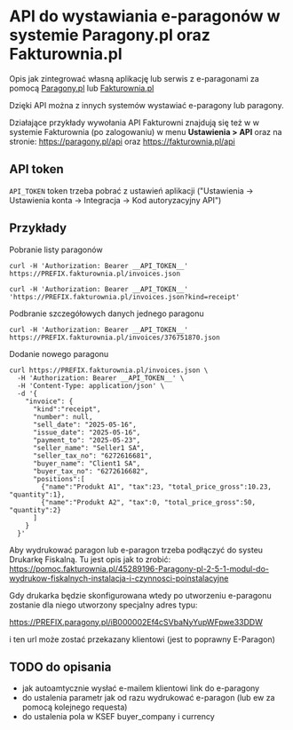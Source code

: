 # API do wystawiania e-paragonów w systemie Paragony.pl oraz Fakturownia.pl

Opis jak zintegrować własną aplikację lub serwis z e-paragonami za pomocą [Paragony.pl](https://paragony.pl) lub [Fakturownia.pl](https://fakturownia.pl)

Dzięki API można z innych systemów wystawiać e-paragony lub paragony.

Działające przykłady wywołania API Fakturowni znajdują się też w w systemie Fakturownia (po zalogowaniu) w menu <b>Ustawienia > API</b> oraz na stronie: https://paragony.pl/api oraz https://fakturownia.pl/api

<a name="token"></a>

## API token

`API_TOKEN` token trzeba pobrać z ustawień aplikacji ("Ustawienia -> Ustawienia konta -> Integracja -> Kod autoryzacyjny API")

<a name="examples"></a>
## Przykłady

<a name="f1"></a>
Pobranie listy paragonów

```shell
curl -H 'Authorization: Bearer __API_TOKEN__' https://PREFIX.fakturownia.pl/invoices.json
```

```shell
curl -H 'Authorization: Bearer __API_TOKEN__' 'https://PREFIX.fakturownia.pl/invoices.json?kind=receipt'
```

Podbranie szczegółowych danych jednego paragonu

```shell
curl -H 'Authorization: Bearer __API_TOKEN__' https://PREFIX.fakturownia.pl/invoices/376751870.json
```

Dodanie nowego paragonu

```shell
curl https://PREFIX.fakturownia.pl/invoices.json \
  -H 'Authorization: Bearer __API_TOKEN__' \
  -H 'Content-Type: application/json' \
  -d '{
    "invoice": {
      "kind":"receipt",
      "number": null,
      "sell_date": "2025-05-16",
      "issue_date": "2025-05-16",
      "payment_to": "2025-05-23",
      "seller_name": "Seller1 SA",
      "seller_tax_no": "6272616681",
      "buyer_name": "Client1 SA",
      "buyer_tax_no": "6272616682",
      "positions":[
        {"name":"Produkt A1", "tax":23, "total_price_gross":10.23, "quantity":1},
        {"name":"Produkt A2", "tax":0, "total_price_gross":50, "quantity":2}
      ]
    }
  }'
```

Aby wydrukować paragon lub e-paragon trzeba podłączyć do systeu Drukarkę Fiskalną. Tu jest opis jak to zrobić: https://pomoc.fakturownia.pl/45289196-Paragony-pl-2-5-1-modul-do-wydrukow-fiskalnych-instalacja-i-czynnosci-poinstalacyjne

Gdy drukarka będzie skonfigurowana wtedy po utworzeniu e-paragonu zostanie dla niego utworzony specjalny adres typu:

https://PREFIX.paragony.pl/iB000002Ef4cSVbaNyYupWFpwe33DDW

i ten url może zostać przekazany klientowi (jest to poprawny E-Paragon)


## TODO do opisania
- jak autoamtycznie wysłać e-mailem klientowi link do e-paragony
- do ustalenia parametr jak od razu wydrukować e-paragon (lub ew za pomocą kolejnego requesta)
- do ustalenia pola w KSEF buyer_company i currency
